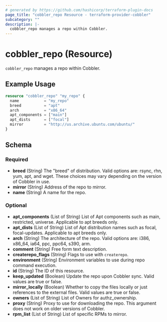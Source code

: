 ```yaml
---
# generated by https://github.com/hashicorp/terraform-plugin-docs
page_title: "cobbler_repo Resource - terraform-provider-cobbler"
subcategory: ""
description: |-
  cobbler_repo manages a repo within Cobbler.
---
```


# cobbler_repo (Resource)

`cobbler_repo` manages a repo within Cobbler.

## Example Usage

```terraform
resource "cobbler_repo" "my_repo" {
  name           = "my_repo"
  breed          = "apt"
  arch           = "x86_64"
  apt_components = ["main"]
  apt_dists      = ["focal"]
  mirror         = "http://us.archive.ubuntu.com/ubuntu/"
}
```

<!-- schema generated by tfplugindocs -->
## Schema

### Required

- **breed** (String) The "breed" of distribution. Valid options are: rsync, rhn, yum, apt, and wget. These choices may vary depending on the version of Cobbler in use.
- **mirror** (String) Address of the repo to mirror.
- **name** (String) A name for the repo.

### Optional

- **apt_components** (List of String) List of Apt components such as main, restricted, universe. Applicable to apt breeds only.
- **apt_dists** (List of String) List of Apt distribution names such as focal, focal-updates. Applicable to apt breeds only.
- **arch** (String) The architecture of the repo. Valid options are: i386, x86_64, ia64, ppc, ppc64, s390, arm.
- **comment** (String) Free form text description.
- **createrepo_flags** (String) Flags to use with `createrepo`.
- **environment** (String) Environment variables to use during repo command execution.
- **id** (String) The ID of this resource.
- **keep_updated** (Boolean) Update the repo upon Cobbler sync. Valid values are true or false.
- **mirror_locally** (Boolean) Whether to copy the files locally or just references to the external files. Valid values are true or false.
- **owners** (List of String) List of Owners for authz_ownership.
- **proxy** (String) Proxy to use for downloading the repo. This argument does not work on older versions of Cobbler.
- **rpm_list** (List of String) List of specific RPMs to mirror.


